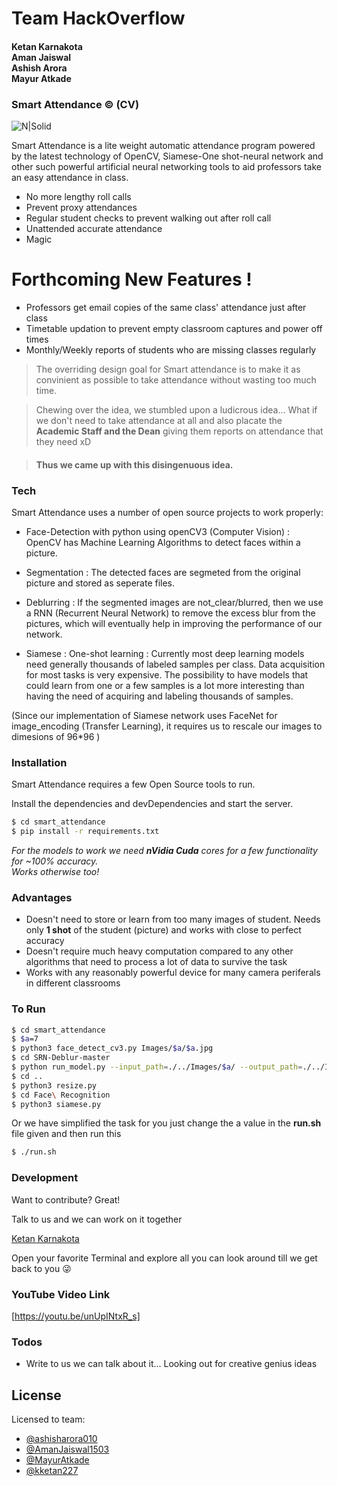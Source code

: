 # Team HackOverflow
#### Ketan Karnakota <br> Aman Jaiswal <br> Ashish Arora <br> Mayur Atkade
### Smart Attendance &copy; (CV)

![N|Solid](http://smartattendanceapp.com/img/footerlogo.png)


Smart Attendance is a lite weight automatic attendance program powered by the latest technology of OpenCV, Siamese-One shot-neural network and other such powerful artificial neural networking tools to aid professors take an easy attendance in class.

  - No more lengthy roll calls
  - Prevent proxy attendances
  - Regular student checks to prevent walking out after roll call
  - Unattended accurate attendance
  - Magic

# Forthcoming New Features !

  - Professors get email copies of the same class' attendance just after class
  - Timetable updation to prevent empty classroom captures and power off times
  - Monthly/Weekly reports of students who are missing classes regularly


> The overriding design goal for Smart
> attendance is to make it as convinient
> as possible to take attendance without wasting too much time.

>Chewing over the idea,
> we stumbled upon a ludicrous idea... What if we don't need to take attendance at all and also placate the **Academic Staff and the Dean** giving them reports on attendance that they need xD

> #### **Thus we came up with this disingenuous idea.**


### Tech

Smart Attendance uses a number of open source projects to work properly:

* Face-Detection with python using openCV3 (Computer Vision) : OpenCV has Machine Learning Algorithms to detect faces within a picture.

* Segmentation : The detected faces are segmeted from the original picture and stored as seperate files.

* Deblurring : If the segmented images are not_clear/blurred, then we use a RNN (Recurrent Neural Network) to remove the excess blur from the pictures, which will eventually help in improving the performance of our network.

* Siamese : One-shot learning :  Currently most deep learning models need generally thousands of labeled samples per class. Data acquisition for most tasks is very expensive. The possibility to have models that could learn from one or a few samples is a lot more interesting than having the need of acquiring and labeling thousands of samples.

(Since our implementation of Siamese network uses FaceNet for image_encoding (Transfer Learning), it requires us to rescale our images to dimesions of 96*96 ) 


### Installation

Smart Attendance requires a few Open Source tools to run.

Install the dependencies and devDependencies and start the server.

```sh
$ cd smart_attendance
$ pip install -r requirements.txt

```

*For the models to work we need **nVidia Cuda** cores for a few functionality for ~100% accuracy. <br> Works otherwise too!*

### Advantages

+ Doesn't need to store or learn from too many images of student. Needs only **1 shot** of the student (picture) and works with close to perfect accuracy
+ Doesn't require much heavy computation compared to any other algorithms that need to process a lot of data to survive the task
+ Works with any reasonably powerful device for many camera periferals in different classrooms

### To Run

```sh
$ cd smart_attendance
$ $a=7
$ python3 face_detect_cv3.py Images/$a/$a.jpg
$ cd SRN-Deblur-master
$ python run_model.py --input_path=./../Images/$a/ --output_path=./../Images/$a/
$ cd ..
$ python3 resize.py
$ cd Face\ Recognition
$ python3 siamese.py
```

Or we have simplified the task for you just change the a value in the **run.sh** file given and then run this

```sh
$ ./run.sh
```

### Development

Want to contribute? Great!

Talk to us and we can work on it together

[Ketan Karnakota](mailto:160010031@iitdh.ac.in?subject=[GitHub]%20Source%20Smart_attendance%20Dev-reg)

Open your favorite Terminal and explore all you can look around till we get back to you :stuck_out_tongue_winking_eye:


### YouTube Video Link

[https://youtu.be/unUpINtxR_s]


### Todos

 - Write to us we can talk about it... Looking out for creative genius ideas

## License

Licensed to team:
+ [@ashisharora010](https://github.com/ashisharora010)
+ [@AmanJaiswal1503](https://github.com/AmanJaiswal1503)
+ [@MayurAtkade](https://github.com/MayurAtkade)
+ [@kketan227](https://github.com/kketan227)
